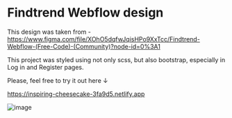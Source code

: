 # Findtrend Webflow design

This design was taken from - https://www.figma.com/file/XOhO5dqfwJqisHPo9XxTcc/Findtrend-Webflow-(Free-Code)-(Community)?node-id=0%3A1

This project was styled using not only scss, but also bootstrap, especially in Log in and Register pages.

Please, feel free to try it out here &#8595;

https://inspiring-cheesecake-3fa9d5.netlify.app

![image](https://user-images.githubusercontent.com/97510856/189857376-a7d44fcd-9bef-4686-9aaa-43d9653bb760.png)
